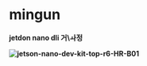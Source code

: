 # mingun


<b>  jetdon nano dli 거\ㅘ정

![jetson-nano-dev-kit-top-r6-HR-B01](https://github.com/user-attachments/assets/ffeb103f-83a2-465f-9dff-be61cfbeee92)
